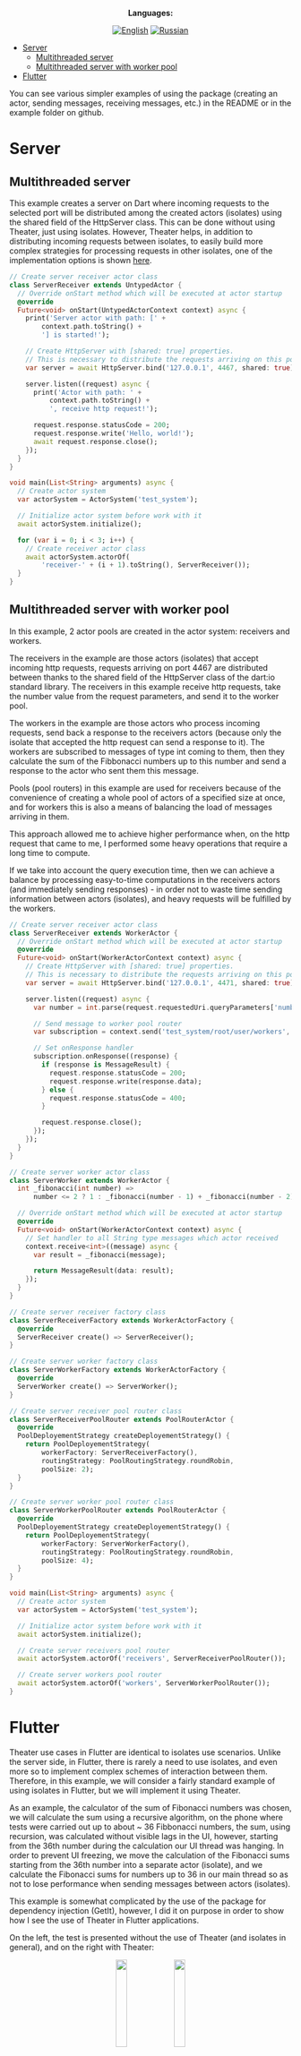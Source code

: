 <div align="center">

**Languages:**
  
[![English](https://img.shields.io/badge/Language-English-blue?style=?style=flat-square)](https://github.com/GlebBatykov/theater/tree/main/example/README.md)
[![Russian](https://img.shields.io/badge/Language-Russian-blue?style=?style=flat-square)](https://github.com/GlebBatykov/theater/tree/main/example/README.ru.md)
  
</div>  

- [Server](#server)
  - [Multithreaded server](#multithreaded-server)
  - [Multithreaded server with worker pool](#multithreaded-server-with-worker-pool)
- [Flutter](#flutter)

You can see various simpler examples of using the package (creating an actor, sending messages, receiving messages, etc.) in the README or in the example folder on github.

# Server

## Multithreaded server

This example creates a server on Dart where incoming requests to the selected port will be distributed among the created actors (isolates) using the shared field of the HttpServer class. This can be done without using Theater, just using isolates. However, Theater helps, in addition to distributing incoming requests between isolates, to easily build more complex strategies for processing requests in other isolates, one of the implementation options is shown [here](#multithreaded-server-with-worker-pool).

```dart
// Create server receiver actor class
class ServerReceiver extends UntypedActor {
  // Override onStart method which will be executed at actor startup
  @override
  Future<void> onStart(UntypedActorContext context) async {
    print('Server actor with path: [' +
        context.path.toString() +
        '] is started!');

    // Create HttpServer with [shared: true] properties.
    // This is necessary to distribute the requests arriving on this port among all actors (isolates) listening on it.
    var server = await HttpServer.bind('127.0.0.1', 4467, shared: true);

    server.listen((request) async {
      print('Actor with path: ' +
          context.path.toString() +
          ', receive http request!');

      request.response.statusCode = 200;
      request.response.write('Hello, world!');
      await request.response.close();
    });
  }
}

void main(List<String> arguments) async {
  // Create actor system
  var actorSystem = ActorSystem('test_system');

  // Initialize actor system before work with it
  await actorSystem.initialize();

  for (var i = 0; i < 3; i++) {
    // Create receiver actor class
    await actorSystem.actorOf(
        'receiver-' + (i + 1).toString(), ServerReceiver());
  }
}
```

## Multithreaded server with worker pool

In this example, 2 actor pools are created in the actor system: receivers and workers.

The receivers in the example are those actors (isolates) that accept incoming http requests, requests arriving on port 4467 are distributed between thanks to the shared field of the HttpServer class of the dart:io standard library. The receivers in this example receive http requests, take the number value from the request parameters, and send it to the worker pool.

The workers in the example are those actors who process incoming requests, send back a response to the receivers actors (because only the isolate that accepted the http request can send a response to it). The workers are subscribed to messages of type int coming to them, then they calculate the sum of the Fibbonacci numbers up to this number and send a response to the actor who sent them this message.

Pools (pool routers) in this example are used for receivers because of the convenience of creating a whole pool of actors of a specified size at once, and for workers this is also a means of balancing the load of messages arriving in them.

This approach allowed me to achieve higher performance when, on the http request that came to me, I performed some heavy operations that require a long time to compute.

If we take into account the query execution time, then we can achieve a balance by processing easy-to-time computations in the receivers actors (and immediately sending responses) - in order not to waste time sending information between actors (isolates), and heavy requests will be fulfilled by the workers.

```dart
// Create server receiver actor class
class ServerReceiver extends WorkerActor {
  // Override onStart method which will be executed at actor startup
  @override
  Future<void> onStart(WorkerActorContext context) async {
    // Create HttpServer with [shared: true] properties.
    // This is necessary to distribute the requests arriving on this port among all actors (isolates) listening on it.
    var server = await HttpServer.bind('127.0.0.1', 4471, shared: true);

    server.listen((request) async {
      var number = int.parse(request.requestedUri.queryParameters['number']!);

      // Send message to worker pool router
      var subscription = context.send('test_system/root/user/workers', number);

      // Set onResponse handler
      subscription.onResponse((response) {
        if (response is MessageResult) {
          request.response.statusCode = 200;
          request.response.write(response.data);
        } else {
          request.response.statusCode = 400;
        }

        request.response.close();
      });
    });
  }
}

// Create server worker actor class
class ServerWorker extends WorkerActor {
  int _fibonacci(int number) =>
      number <= 2 ? 1 : _fibonacci(number - 1) + _fibonacci(number - 2);

  // Override onStart method which will be executed at actor startup
  @override
  Future<void> onStart(WorkerActorContext context) async {
    // Set handler to all String type messages which actor received
    context.receive<int>((message) async {
      var result = _fibonacci(message);

      return MessageResult(data: result);
    });
  }
}

// Create server receiver factory class
class ServerReceiverFactory extends WorkerActorFactory {
  @override
  ServerReceiver create() => ServerReceiver();
}

// Create server worker factory class
class ServerWorkerFactory extends WorkerActorFactory {
  @override
  ServerWorker create() => ServerWorker();
}

// Create server receiver pool router class
class ServerReceiverPoolRouter extends PoolRouterActor {
  @override
  PoolDeployementStrategy createDeployementStrategy() {
    return PoolDeployementStrategy(
        workerFactory: ServerReceiverFactory(),
        routingStrategy: PoolRoutingStrategy.roundRobin,
        poolSize: 2);
  }
}

// Create server worker pool router class
class ServerWorkerPoolRouter extends PoolRouterActor {
  @override
  PoolDeployementStrategy createDeployementStrategy() {
    return PoolDeployementStrategy(
        workerFactory: ServerWorkerFactory(),
        routingStrategy: PoolRoutingStrategy.roundRobin,
        poolSize: 4);
  }
}

void main(List<String> arguments) async {
  // Create actor system
  var actorSystem = ActorSystem('test_system');

  // Initialize actor system before work with it
  await actorSystem.initialize();

  // Create server receivers pool router
  await actorSystem.actorOf('receivers', ServerReceiverPoolRouter());

  // Create server workers pool router
  await actorSystem.actorOf('workers', ServerWorkerPoolRouter());
}
```

# Flutter

Theater use cases in Flutter are identical to isolates use scenarios. Unlike the server side, in Flutter, there is rarely a need to use isolates, and even more so to implement complex schemes of interaction between them. Therefore, in this example, we will consider a fairly standard example of using isolates in Flutter, but we will implement it using Theater.

As an example, the calculator of the sum of Fibonacci numbers was chosen, we will calculate the sum using a recursive algorithm, on the phone where tests were carried out up to about ~ 36 Fibbonacci numbers, the sum, using recursion, was calculated without visible lags in the UI, however, starting from the 36th number during the calculation our UI thread was hanging. In order to prevent UI freezing, we move the calculation of the Fibonacci sums starting from the 36th number into a separate actor (isolate), and we calculate the Fibonacci sums for numbers up to 36 in our main thread so as not to lose performance when sending messages between actors (isolates).

This example is somewhat complicated by the use of the package for dependency injection (GetIt), however, I did it on purpose in order to show how I see the use of Theater in Flutter applications.

On the left, the test is presented without the use of Theater (and isolates in general), and on the right with Theater:

<div align="center">
  <img src="https://i.ibb.co/LPn96mP/In-Ui-Thread.gif" width="20%" display="inline-block"/>
  <img src="https://i.ibb.co/nQQVMc5/In-Other-Isolate.gif" width="20%" display="inline-block"/>
</div>

```dart
void main() async {
  // Initialize dependencies
  await InjectionContainer.initialize();

  // Run application
  runApp(const Application());
}

abstract class InjectionContainer {
  static Future<void> initialize() async {
    // Get [GetIt] instance
    var getIt = GetIt.instance;

    // Register dependency of [ActorSystem]
    getIt.registerLazySingletonAsync<ActorSystem>(() async {
      // Create actor system
      var system = ActorSystem('test_system');

      // Initialize actor system before work with it
      await system.initialize();

      return system;
    }, dispose: (system) async {
      // Dispose actor system
      await system.dispose();
    });

    // Register dependency of [LocalActorRef] with instance name 'test_actor_ref' to actor with name 'test_actor'
    getIt.registerLazySingletonAsync<LocalActorRef>(() async {
      // Get [ActorSystem] dependency for [GetIt]
      var system = await getIt.getAsync<ActorSystem>();

      // Create top-level actor in actor system with name 'test_actor'
      var ref = await system.actorOf('test_actor', TestActor());

      return ref;
    }, instanceName: 'test_actor_ref');
  }
}

// Create actor class
class TestActor extends UntypedActor {
  // Override onStart method which will be executed at actor startup
  @override
  Future<void> onStart(UntypedActorContext context) async {
    // Set handler to all int type messages which actor received
    context.receive<int>((message) async {
      // Calculate result
      var result = Fibonacci.calculate(message);

      // Send message result
      return MessageResult(data: result);
    });
  }
}

abstract class Fibonacci {
  static int calculate(int number) =>
      number <= 2 ? 1 : calculate(number - 1) + calculate(number - 2);
}

class Application extends StatelessWidget {
  const Application({Key? key}) : super(key: key);

  @override
  Widget build(BuildContext context) {
    return MaterialApp(
      title: 'flutter_theater_example_application',
      home: Scaffold(
        body: Container(
          margin: const EdgeInsets.all(50),
          child: Column(
            mainAxisAlignment: MainAxisAlignment.center,
            children: const [
              FibonacciCalculator(),
              Padding(
                  padding: EdgeInsets.only(top: 10),
                  child: SizedBox(
                    width: 200,
                    height: 150,
                    child: TestAnimation(),
                  ))
            ],
          ),
        ),
      ),
    );
  }
}

class FibonacciCalculator extends StatefulWidget {
  const FibonacciCalculator({Key? key}) : super(key: key);

  @override
  State<StatefulWidget> createState() => _FibonacciCalculatorState();
}

class _FibonacciCalculatorState extends State<FibonacciCalculator> {
  final TextEditingController _textEditingController = TextEditingController();

  late final LocalActorRef _ref;

  String _result = '';

  // Get dependency for [GetIt]
  Future<void> _initialize() async {
    // Get instance of [LocalActorRef] with name 'test_actor_ref'
    _ref = await GetIt.instance
        .getAsync<LocalActorRef>(instanceName: 'test_actor_ref');
  }

  @override
  Widget build(BuildContext context) {
    return FutureBuilder(
        future: _initialize(),
        builder: (context, snapshot) {
          return Center(
              child: Column(
                  mainAxisAlignment: MainAxisAlignment.center,
                  children: [
                const Text('Fibonacci calculator',
                    style: TextStyle(fontSize: 20)),
                TextFormField(
                    controller: _textEditingController,
                    keyboardType: TextInputType.number),
                Padding(
                  padding: const EdgeInsets.only(top: 20, bottom: 20),
                  child: ElevatedButton(
                      style: ButtonStyle(
                          minimumSize:
                              MaterialStateProperty.all(const Size(125, 50))),
                      onPressed: () async {
                        if (_textEditingController.text.isNotEmpty) {
                          var number = int.parse(_textEditingController.text);

                          late int result;

                          // Check number
                          if (number < 36) {
                            result = Fibonacci.calculate(number);
                          } else {
                            // Send message to actor
                            var subscription = _ref.send(number);

                            // Wait response from actor
                            var response = await subscription.stream.first;

                            result = (response as MessageResult).data;
                          }

                          setState(() {
                            // Set new state of _result
                            _result = result.toString();
                          });
                        } else {
                          // Show snack bar if field is empty
                          ScaffoldMessenger.of(context).showSnackBar(
                              const SnackBar(content: Text('Field is empty')));
                        }
                      },
                      child: const Text('Calculate',
                          style: TextStyle(fontSize: 16))),
                ),
                if (_result.isNotEmpty)
                  Text('Result: ' + _result,
                      style: const TextStyle(fontSize: 16))
              ]));
        });
  }
}

// Widget of animation
class TestAnimation extends StatefulWidget {
  const TestAnimation({Key? key}) : super(key: key);

  @override
  State<StatefulWidget> createState() => _TestAnimationState();
}

class _TestAnimationState extends State<TestAnimation>
    with TickerProviderStateMixin {
  late final AnimationController _animationController =
      AnimationController(vsync: this, duration: const Duration(seconds: 1))
        ..repeat(reverse: true);

  @override
  Widget build(BuildContext context) {
    return LayoutBuilder(builder: (context, constrains) {
      var biggest = constrains.biggest;

      return Stack(
        children: [
          PositionedTransition(
            rect: RelativeRectTween(
                    begin: RelativeRect.fromSize(
                        const Rect.fromLTWH(0, 0, 25, 25), biggest),
                    end: RelativeRect.fromSize(
                        Rect.fromLTWH(
                            biggest.width - 25, biggest.height - 25, 25, 25),
                        biggest))
                .animate(CurvedAnimation(
                    parent: _animationController, curve: Curves.ease)),
            child: Container(
              color: Colors.blue,
            ),
          )
        ],
      );
    });
  }
}
```
